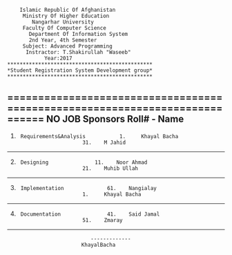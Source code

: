 
		Islamic Republic Of Afghanistan
		 Ministry Of Higher Education
		    Nangarhar University
		 Faculty Of Computer Science
	       Department Of Information System
		   2nd Year, 4th Semester
		 Subject: Advanced Programming
	      Instractor: T.Shakirullah "Waseeb"
	      		Year:2017
	***********************************************
	*Student Registration System Development group*
	***********************************************
============================================================================
NO		JOB				  	 Sponsors
							Roll# - Name
----------------------------------------------------------------------------
1.		Requirements&Analysis			1.     Khayal Bacha
							31.    M Jahid	
-----------------------------------------------------------------------------
2.		Designing 				11.    Noor Ahmad
							21.    Muhib Ullah
-----------------------------------------------------------------------------
3.		Implementation				61.    Nangialay
							1.     Khayal Bacha
-----------------------------------------------------------------------------
4. 		Documentation				41.    Said Jamal
							51.    Zmaray
-----------------------------------------------------------------------------
							
						       -------------		
							KhayalBacha
